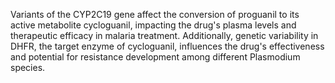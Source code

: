 Variants of the CYP2C19 gene affect the conversion of proguanil to its active metabolite cycloguanil, impacting the drug's plasma levels and therapeutic efficacy in malaria treatment. Additionally, genetic variability in DHFR, the target enzyme of cycloguanil, influences the drug's effectiveness and potential for resistance development among different Plasmodium species.